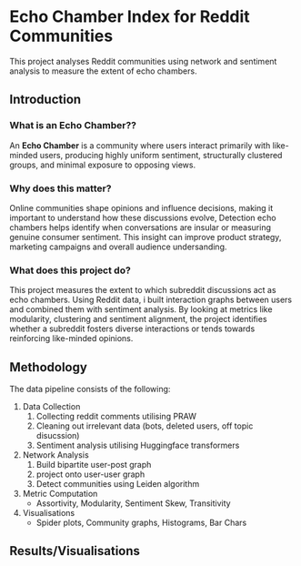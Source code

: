 # Echo Chamber Index for Reddit Communities

This project analyses Reddit communities using network and sentiment analysis to measure the extent of echo chambers.

## Introduction
### What is an Echo Chamber??

An **Echo Chamber** is a community where users interact primarily with like-minded users, producing highly uniform sentiment, structurally clustered groups, and minimal exposure to opposing views.

### Why does this matter?

Online communities shape opinions and influence decisions, making it important to understand how these discussions evolve, Detection echo chambers helps identify when conversations are insular or measuring genuine consumer sentiment. This insight can improve product strategy, marketing campaigns and overall audience undersanding. 

### What does this project do?

This project measures the extent to which subreddit discussions act as echo chambers. Using Reddit data, i built interaction graphs between users and combined them with sentiment analysis. By looking at metrics like modularity, clustering and sentiment alignment, the project identifies whether a subreddit fosters diverse interactions or tends towards reinforcing like-minded opinions.

## Methodology

The data pipeline consists of the following:

1. Data Collection
    1. Collecting reddit comments utilising PRAW
    2. Cleaning out irrelevant data (bots, deleted users, off topic disucssion)
    3. Sentiment analysis utilising Huggingface transformers
2. Network Analysis
    1. Build bipartite user-post graph
    2. project onto user-user graph
    3. Detect communities using Leiden algorithm
3. Metric Computation
    - Assortivity, Modularity, Sentiment Skew, Transitivity
4. Visualisations
    - Spider plots, Community graphs, Histograms, Bar Chars

## Results/Visualisations
